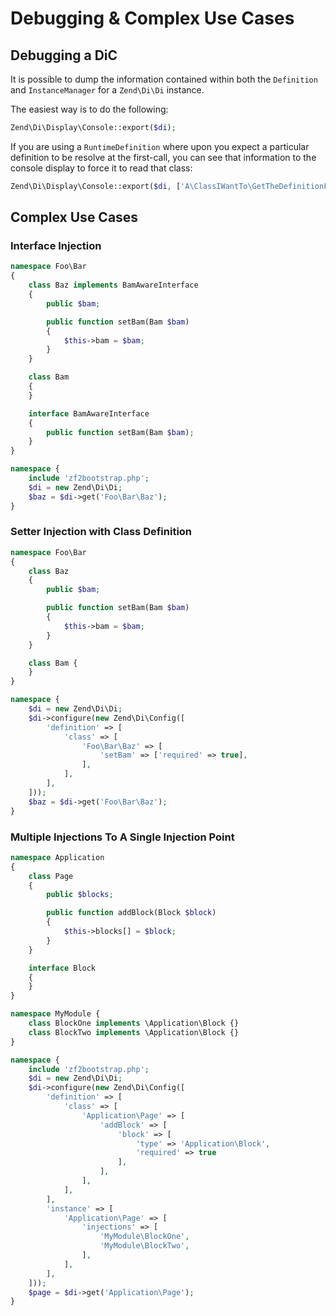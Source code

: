 # Debugging & Complex Use Cases

## Debugging a DiC

It is possible to dump the information contained within both the `Definition`
and `InstanceManager` for a `Zend\Di\Di` instance.

The easiest way is to do the following:

```php
Zend\Di\Display\Console::export($di);
```

If you are using a `RuntimeDefinition` where upon you expect a particular
definition to be resolve at the first-call, you can see that information to the
console display to force it to read that class:

```php
Zend\Di\Display\Console::export($di, ['A\ClassIWantTo\GetTheDefinitionFor']);
```

## Complex Use Cases

### Interface Injection

```php
namespace Foo\Bar
{
    class Baz implements BamAwareInterface
    {
        public $bam;

        public function setBam(Bam $bam)
        {
            $this->bam = $bam;
        }
    }

    class Bam
    {
    }

    interface BamAwareInterface
    {
        public function setBam(Bam $bam);
    }
}

namespace {
    include 'zf2bootstrap.php';
    $di = new Zend\Di\Di;
    $baz = $di->get('Foo\Bar\Baz');
}
```

### Setter Injection with Class Definition

```php
namespace Foo\Bar
{
    class Baz
    {
        public $bam;

        public function setBam(Bam $bam)
        {
            $this->bam = $bam;
        }
    }

    class Bam {
    }
}

namespace {
    $di = new Zend\Di\Di;
    $di->configure(new Zend\Di\Config([
        'definition' => [
            'class' => [
                'Foo\Bar\Baz' => [
                    'setBam' => ['required' => true],
                ],
            ],
        ],
    ]));
    $baz = $di->get('Foo\Bar\Baz');
}
```

### Multiple Injections To A Single Injection Point

```php
namespace Application
{
    class Page
    {
        public $blocks;

        public function addBlock(Block $block)
        {
            $this->blocks[] = $block;
        }
    }

    interface Block
    {
    }
}

namespace MyModule {
    class BlockOne implements \Application\Block {}
    class BlockTwo implements \Application\Block {}
}

namespace {
    include 'zf2bootstrap.php';
    $di = new Zend\Di\Di;
    $di->configure(new Zend\Di\Config([
        'definition' => [
            'class' => [
                'Application\Page' => [
                    'addBlock' => [
                        'block' => [
                            'type' => 'Application\Block',
                            'required' => true
                        ],
                    ],
                ],
            ],
        ],
        'instance' => [
            'Application\Page' => [
                'injections' => [
                    'MyModule\BlockOne',
                    'MyModule\BlockTwo',
                ],
            ],
        ],
    ]));
    $page = $di->get('Application\Page');
}
```
